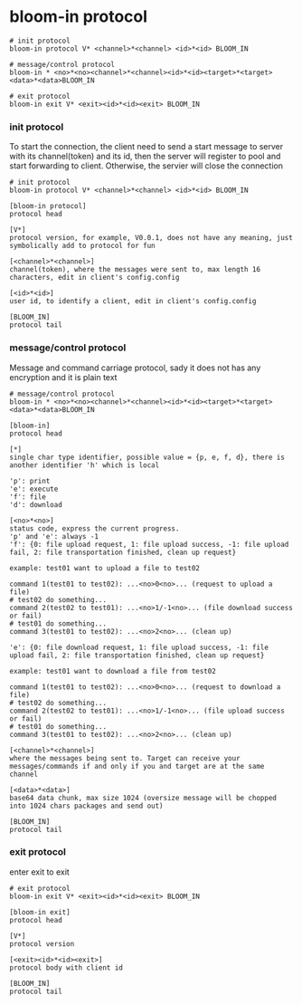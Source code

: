 # bloom-in protocol

```
# init protocol
bloom-in protocol V* <channel>*<channel> <id>*<id> BLOOM_IN

# message/control protocol
bloom-in * <no>*<no><channel>*<channel><id>*<id><target>*<target><data>*<data>BLOOM_IN

# exit protocol
bloom-in exit V* <exit><id>*<id><exit> BLOOM_IN
```

### init protocol

To start the connection, the client need to send a start message to server with its channel(token) and its id, then the server will register to pool and start forwarding to client. Otherwise, the servier will close the connection

```
# init protocol
bloom-in protocol V* <channel>*<channel> <id>*<id> BLOOM_IN

[bloom-in protocol]
protocol head

[V*]
protocol version, for example, V0.0.1, does not have any meaning, just symbolically add to protocol for fun

[<channel>*<channel>]
channel(token), where the messages were sent to, max length 16 characters, edit in client's config.config

[<id>*<id>]
user id, to identify a client, edit in client's config.config

[BLOOM_IN]
protocol tail
```
### message/control protocol

Message and command carriage protocol, sady it does not has any encryption and it is plain text

```
# message/control protocol
bloom-in * <no>*<no><channel>*<channel><id>*<id><target>*<target><data>*<data>BLOOM_IN

[bloom-in]
protocol head

[*]
single char type identifier, possible value = {p, e, f, d}, there is another identifier 'h' which is local

'p': print
'e': execute
'f': file
'd': download

[<no>*<no>]
status code, express the current progress.
'p' and 'e': always -1
'f': {0: file upload request, 1: file upload success, -1: file upload fail, 2: file transportation finished, clean up request}

example: test01 want to upload a file to test02

command 1(test01 to test02): ...<no>0<no>... (request to upload a file)
# test02 do something...
command 2(test02 to test01): ...<no>1/-1<no>... (file download success or fail)
# test01 do something...
command 3(test01 to test02): ...<no>2<no>... (clean up)

'e': {0: file download request, 1: file upload success, -1: file upload fail, 2: file transportation finished, clean up request}

example: test01 want to download a file from test02

command 1(test01 to test02): ...<no>0<no>... (request to download a file)
# test02 do something...
command 2(test02 to test01): ...<no>1/-1<no>... (file upload success or fail)
# test01 do something...
command 3(test01 to test02): ...<no>2<no>... (clean up)

[<channel>*<channel>]
where the messages being sent to. Target can receive your messages/commands if and only if you and target are at the same channel

[<data>*<data>]
base64 data chunk, max size 1024 (oversize message will be chopped into 1024 chars packages and send out)

[BLOOM_IN]
protocol tail
```  

### exit protocol

enter exit to exit

```
# exit protocol
bloom-in exit V* <exit><id>*<id><exit> BLOOM_IN

[bloom-in exit]
protocol head

[V*]
protocol version

[<exit><id>*<id><exit>]
protocol body with client id

[BLOOM_IN]
protocol tail
```
